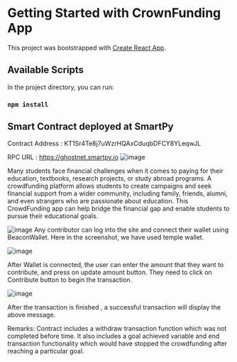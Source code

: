 # Getting Started with CrownFunding App

This project was bootstrapped with [Create React App](https://github.com/facebook/create-react-app).

## Available Scripts

In the project directory, you can run:

### `npm install`

## Smart Contract deployed at SmartPy

Contract Address : KT1Sr4Te8j7uWzrHQAxCduqbDFCY8YLeqwJL

RPC URL : https://ghostnet.smartpy.io
![image](https://github.com/Blockchain-BY-STV/CrowdFunding-BY-STV/assets/128304440/9b8e1c1b-4fa1-4a81-a7ef-3712fe6dacf5)

Many students face financial challenges when it comes to paying for their education, textbooks, research projects, or study abroad programs. A crowdfunding platform allows students to create campaigns and seek financial support from a wider community, including family, friends, alumni, and even strangers who are passionate about education. This CrowdFunding app can help bridge the financial gap and enable students to pursue their educational goals.

![image](https://github.com/Blockchain-BY-STV/CrowdFunding/assets/94349122/2c42755a-faaa-4a10-92b5-de79f3ffdb45)
Any contributor can log into the site and connect their wallet using BeaconWallet. Here in the screenshot, we have used temple wallet. 

![image](https://github.com/Blockchain-BY-STV/CrowdFunding/assets/94349122/12109c8e-cd34-466a-9f43-925215304775)

After Wallet is connected, the user can enter the amount that they want to contribute, and press  on update amount button. They need to click on Contribute button to begin the transaction.

![image](https://github.com/Blockchain-BY-STV/CrowdFunding/assets/94349122/e675f2a8-4104-4695-bf55-2c1b64806859)

After the transaction is finished , a successful transaction will display the above message.

Remarks:
Contract includes a withdraw transaction function which was not completed before time.
It also includes a goal achieved variable and end transaction functionality which would have stopped the crowdfunding after reaching a particular goal.   

